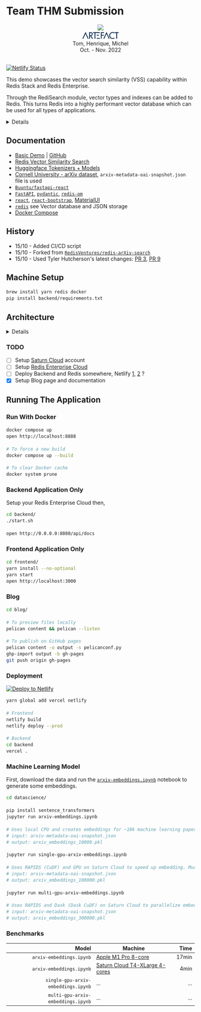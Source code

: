 # Team THM Submission

<div align="center">
    <img src="backend/vecsim_app/data/redis-logo.png" height="25" /> <br />
    <img src="backend/vecsim_app/data/artefact-logo.png" height="20" /><br />
    Tom, Henrique, Michel<br />
    Oct. - Nov. 2022
</div>
<br />

[![Netlify Status](https://api.netlify.com/api/v1/badges/d2c3e1e1-fbb6-422a-b44c-848f6753a246/deploy-status)](https://app.netlify.com/sites/sweet-piroshki-f2e396/deploys)

This demo showcases the vector search similarity (VSS) capability within Redis Stack and Redis Enterprise.

Through the RediSearch module, vector types and indexes can be added to Redis.
This turns Redis into a highly performant vector database which can be used for all types of applications.

<details>

![Screen Shot](https://user-images.githubusercontent.com/13009163/191346916-4b8f648f-7552-4910-ad4e-9cc117230f00.png)

</details>

## Documentation

- [Basic Demo](https://docsearch.redisventures.com) | [GitHub](https://github.com/RedisVentures/redis-arXiv-search)
- [Redis Vector Similarity Search](https://redis.io/docs/stack/search/reference/vectors)
- [Huggingface Tokenizers + Models](https://huggingface.co/sentence-transformers)
- [Cornell University - arXiv dataset](https://www.kaggle.com/Cornell-University/arxiv), `arxiv-metadata-oai-snapshot.json` file is used
- [`Buuntu/fastapi-react`](https://github.com/Buuntu/fastapi-react)
- [`FastAPI`](https://fastapi.tiangolo.com/), [`pydantic`](https://pydantic-docs.helpmanual.io/), [`redis-om`](https://redis.io/docs/stack/get-started/tutorials/stack-python/)
- [`react`](https://reactjs.org/), [`react-bootstrap`](https://react-bootstrap.github.io/), [MaterialUI](https://material-ui.com/)
- [`redis`](https://redis.io/docs/stack/) see Vector database and JSON storage
- [Docker Compose](https://docs.docker.com/compose/)

## History

- 15/10 - Added CI/CD script
- 15/10 - Forked from [`RedisVentures/redis-arXiv-search`](https://github.com/RedisVentures/redis-arXiv-search)
- 15/10 - Used Tyler Hutcherson's latest changes: [PR 3](https://github.com/RedisVentures/redis-arXiv-search/pull/3), [PR 9](https://github.com/RedisVentures/redis-arXiv-search/pull/9)

## Machine Setup

```sh
brew install yarn redis docker
pip install backend/requirements.txt
```

## Architecture

<details>

```txt
                        writes pickle and loads index
+-------------------+      +----------------+
|                   |      |                |
|  Redis            +<-----+  Jupyter       |
|                   |      |                |
+--------+----------+      +----------------+
         ^
         |  reads search index
+--------+----------+
|                   |
|  FastAPI          |
|                   |
+--------+----------+
         ^
         |  calls backend
+--------+----------+
|                   |
|  React            |
|                   |
+-------------------+
            browser use app from here
```

</details>

### TODO

- [ ] Setup [Saturn Cloud](https://app.community.saturnenterprise.io/) account
- [ ] Setup [Redis Enterprise Cloud](https://redis.com/redis-enterprise-cloud/)
- [ ] Deploy Backend and Redis somewhere, Netlify [1](https://developer.redis.com/create/netlify/getting-started-with-netlify), [2](https://app.netlify.com/sites/fastapi/deploys) ?
- [x] Setup Blog page and documentation

## Running The Application

### Run With Docker

```sh
docker compose up
open http://localhost:8888

# To force a new build
docker compose up --build

# To clear Docker cache
docker system prune
```

### Backend Application Only

Setup your Redis Enterprise Cloud then,

```sh
cd backend/
./start.sh

open http://0.0.0.0:8080/api/docs
```

### Frontend Application Only

```sh
cd frontend/
yarn install --no-optional
yarn start
open http://localhost:3000
```

### Blog

```sh
cd blog/

# To preview files locally
pelican content && pelican --listen

# To publish on GitHub pages
pelican content -o output -s pelicanconf.py
ghp-import output -b gh-pages
git push origin gh-pages
```

### Deployment

[![Deploy to Netlify](https://www.netlify.com/img/deploy/button.svg)](https://app.netlify.com/start/deploy?repository=https://app.netlify.com/start/deploy?repository=https://github.com/artefactory-fr/redis-team-thm)

```sh
yarn global add vercel netlify

# Frontend
netlify build
netlify deploy --prod

# Backend
cd backend
vercel .
```

### Machine Learning Model

First, download the data and run the [`arxiv-embeddings.ipynb`](datascience/arxiv-embeddings.ipynb) notebook to generate some embeddings.

```sh
cd datascience/

pip install sentence_transformers
jupyter run arxiv-embeddings.ipynb

# Uses local CPU and creates embeddings for ~10k machine learning papers.
# input: arxiv-metadata-oai-snapshot.json
# output: arxiv_embeddings_10000.pkl

jupyter run single-gpu-arxiv-embeddings.ipynb

# Uses RAPIDS (CuDF) and GPU on Saturn Cloud to speed up embedding. Much larger subset (100k).
# input: arxiv-metadata-oai-snapshot.json
# output: arxiv_embeddings_100000.pkl

jupyter run multi-gpu-arxiv-embeddings.ipynb

# Uses RAPIDS and Dask (Dask CuDF) on Saturn Cloud to parallelize embedding creation. Much much larger subset (700k). Only output 300k to file.
# input: arxiv-metadata-oai-snapshot.json
# output: arxiv_embeddings_300000.pkl
```

### Benchmarks

| Model                    | Machine                      | Time   |
|-------------------------:|------------------------------|-------:|
|            `arxiv-embeddings.ipynb` | [Apple M1 Pro 8-core](https://www.apple.com/macbook-pro-14-and-16/specs/) | 17min |
|            `arxiv-embeddings.ipynb` | [Saturn Cloud T4-XLarge 4-cores](https://saturncloud.io/plans/hosted/) | 4min |
| `single-gpu-arxiv-embeddings.ipynb` | ... | ... |
|  `multi-gpu-arxiv-embeddings.ipynb` | ... | ... |